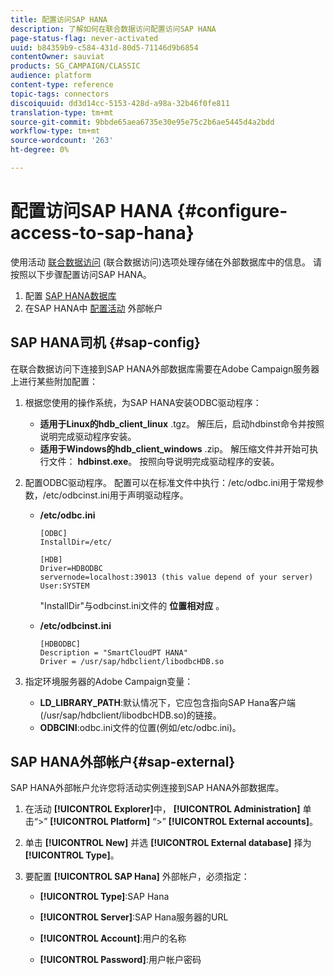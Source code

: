 ```yaml
---
title: 配置访问SAP HANA
description: 了解如何在联合数据访问配置访问SAP HANA
page-status-flag: never-activated
uuid: b84359b9-c584-431d-80d5-71146d9b6854
contentOwner: sauviat
products: SG_CAMPAIGN/CLASSIC
audience: platform
content-type: reference
topic-tags: connectors
discoiquuid: dd3d14cc-5153-428d-a98a-32b46f0fe811
translation-type: tm+mt
source-git-commit: 9bbde65aea6735e30e95e75c2b6ae5445d4a2bdd
workflow-type: tm+mt
source-wordcount: '263'
ht-degree: 0%

---
```



# 配置访问SAP HANA {#configure-access-to-sap-hana}

使用活动 [联合数据访问](../../installation/using/about-fda.md) (联合数据访问)选项处理存储在外部数据库中的信息。 请按照以下步骤配置访问SAP HANA。

1. 配置 [SAP HANA数据库](#sap-config)
1. 在SAP HANA中 [配置活动](#sap-external) 外部帐户

## SAP HANA司机 {#sap-config}

在联合数据访问下连接到SAP HANA外部数据库需要在Adobe Campaign服务器上进行某些附加配置：

1. 根据您使用的操作系统，为SAP HANA安装ODBC驱动程序：

   * **适用于Linux的hdb_client_linux** .tgz。 解压后，启动hdbinst命令并按照说明完成驱动程序安装。
   * **适用于Windows的hdb_client_windows** .zip。 解压缩文件并开始可执行文件： **hdbinst.exe**。 按照向导说明完成驱动程序的安装。

1. 配置ODBC驱动程序。 配置可以在标准文件中执行：/etc/odbc.ini用于常规参数，/etc/odbcinst.ini用于声明驱动程序。

   * **/etc/odbc.ini**

      ```
      [ODBC]
      InstallDir=/etc/
      
      [HDB]
      Driver=HDBODBC
      servernode=localhost:39013 (this value depend of your server)
      User:SYSTEM
      ```

      &quot;InstallDir&quot;与odbcinst.ini文件的 **位置相对应** 。

   * **/etc/odbcinst.ini**

      ```
      [HDBODBC]
      Description = "SmartCloudPT HANA"
      Driver = /usr/sap/hdbclient/libodbcHDB.so
      ```

1. 指定环境服务器的Adobe Campaign变量：

   * **LD_LIBRARY_PATH**:默认情况下，它应包含指向SAP Hana客户端(/usr/sap/hdbclient/libodbcHDB.so)的链接。
   * **ODBCINI**:odbc.ini文件的位置(例如/etc/odbc.ini)。

## SAP HANA外部帐户{#sap-external}

SAP HANA外部帐户允许您将活动实例连接到SAP HANA外部数据库。

1. 在活动 **[!UICONTROL Explorer]**&#x200B;中， **[!UICONTROL Administration]** 单击“>” **[!UICONTROL Platform]** “>” **[!UICONTROL External accounts]**。

1. 单击 **[!UICONTROL New]** 并选 **[!UICONTROL External database]** 择为 **[!UICONTROL Type]**。

1. 要配置 **[!UICONTROL SAP Hana]** 外部帐户，必须指定：

   * **[!UICONTROL Type]**:SAP Hana

   * **[!UICONTROL Server]**:SAP Hana服务器的URL

   * **[!UICONTROL Account]**:用户的名称

   * **[!UICONTROL Password]**:用户帐户密码
